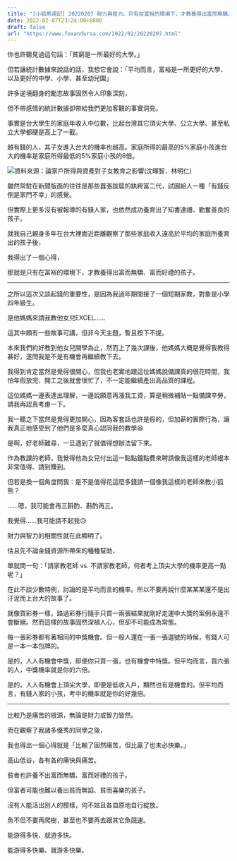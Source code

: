 ```yaml
---
title: "[小狐熊週記] 20220207 財力與智力。只有在富裕的環境下，才教養得出富而無驕、富而好禮的孩子。"
date: 2022-02-07T23:24:00+0800
draft: false
url: "https://www.foxandursa.com/2022/02/20220207.html"
---
```


你也許聽見過這句話：「貧窮是一所最好的大學。」

但若讓統計數據來說話的話，我想它會說：「平均而言，富裕是一所更好的大學、以及更好的中學、小學、甚至幼兒園」




許多逆境翻身的勵志故事固然令人印象深刻，

但不帶感情的統計數據卻帶給我們更加客觀的事實洞見。




事實是台大學生的家庭年收入中位數，比起台灣其它頂尖大學、公立大學、甚至私立大學都硬是高上了一截。

越有錢的人，其子女進入台大的機率也越高。家庭所得的最高的5%家庭小孩進台大的機率是家庭所得最低的5%家庭小孩的6倍。



![]($https://blogger.googleusercontent.com/img/a/AVvXsEiSB4HwV2BrVAl3X_i0RT9EEZeXMxLJhIM1rMXwmxOCMNJfk45qc6kkH0RmEBaVvZXesaP5PWko4bFcH-0RPMIkXoMhJhcGF2NT-cisJW3QTfz4i9piJ7KLTeyVaDNr0ooRpGqFC3BumQg1HVnFYT2KMD6zWOGbFGVc8RUiOX5u-7UxMC3mOaz5R060=w400-h337)資料來源：論家戶所得與資產對子女教育之影響(沈暉智．林明仁)



雖然常駐在新聞版面的往往是那些囂張跋扈的紈絝富二代，試圖給人一種「有錢反倒是家門不幸」的感覺。

但實際上更多沒有被報導的有錢人家，也依然成功養育出了知書達禮、勤奮善良的孩子。 




就我自己親身多年在台大裡面近距離觀察了那些家庭收入遠高於平均的家庭所養育出的孩子後，

我得出了一個心得，

那就是只有在富裕的環境下，才教養得出富而無驕、富而好禮的孩子。




---




之所以這次又談起錢的重要性，是因為我過年期間接了一個短期家教，對象是小學四年級生。

是他媽媽來請我教他女兒EXCEL……

這其中頗有一些故事可講，但非今天主題，暫且按下不提。




本來我們約好教到他女兒開學為止，然而上了幾次課後，他媽媽大概是覺得我教得甚好，遂問我是不是有機會再繼續教下去。




我得到肯定當然是覺得很開心，但我也老實地跟這位媽媽說備課真的很花時間，我怕年假放完、開工之後就會很忙了，不一定能繼續產出高品質的課程。




這位媽媽一邊表達出理解，一邊說願意再漲我工資，算是稍微補貼一點備課辛勞，請我再認真考慮一下。

我一聽之下當然是覺得更加開心，因為客套話也許是假的，但加薪的實際行為，讓我真正地感受到了他們是多麼真心認同我的教學😆




是啊，好老師難尋，一旦遇到了就值得想辦法留下來。

作為教課的老師，我覺得他為女兒付出這一點點鐘點費來聘請像我這樣的老師根本非常值得、請到賺到。

但若是換一個角度問我：是不是值得花這麼多錢請一個像我這樣的老師來教小狐熊？

……嗯，我可能會再三斟酌、斟酌再三。




我覺得……我可能請不起我😥

財力與智力的相關性就在此顯明了。




估且先不論金錢資源所帶來的種種幫助，

單就問一句：「請家教老師 vs. 不請家教老師，何者考上頂尖大學的機率更高一點呢？」




在此不談少數特例，討論的是平均而言的機率。所以不要再說什麼某某某還不是出汙泥而上台大的故事了。

就像買彩券一樣，路過彩券行隨手只買一兩張結果就剛好走運中大獎的案例永遠不會斷絕。然而這樣的故事固然深植人心，但卻不可能成為常態。

每一張彩券都有著相同的中獎機會。但一般人還在一張一張選號的時候，有錢人可是一本一本包牌的。




是的，人人有機會中獎，即便你只買一張，也有機會中特獎。但平均而言，買六張的人，中獎機率就是你的六倍。

是的，人人有機會上頂尖大學，即便是低收入戶，顯然也有是機會的。但平均而言，有錢人家的小孩，考中的機率就是你的好幾倍。




---




比較乃是痛苦的根源，無論是財力或智力皆然。

而在觀察了我諸多優秀的同學之後，

我也得出一個心得就是「比輸了固然痛苦，但比贏了也未必快樂。」




高山低谷，各有各的痛快與痛苦。

貧者也許養不出富而無驕、富而好禮的孩子。

但富者可能也難以養出貧而無諂、貧而喜樂的孩子。




沒有人能活出別人的模樣，何不姑且各自原地自行綻放。 

魚不但不要再爬樹，甚至也不要再去跟其它魚競速。

能游得多快、就游多快。

能游得多快樂、就游多快樂。


